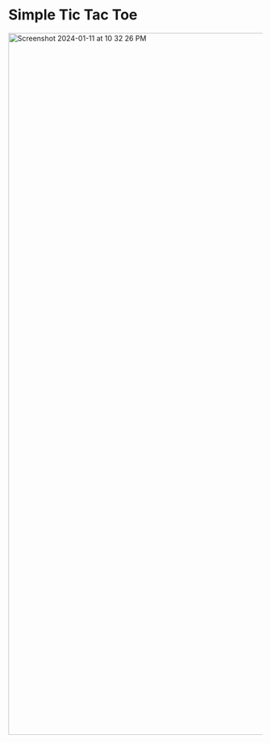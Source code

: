 # Simple Tic Tac Toe 

<img width="1389" alt="Screenshot 2024-01-11 at 10 32 26 PM" src="https://github.com/itsluisjim/tic-tac-toe/assets/105807191/8b5af7cd-9022-420a-aa1f-682383f1feab">
